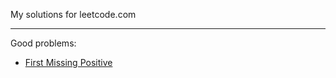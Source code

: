 My solutions for leetcode.com

----

Good problems:

* [First Missing Positive](https://leetcode.com/problems/first-missing-positive/)



